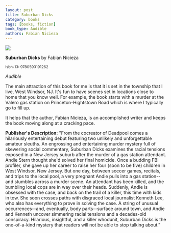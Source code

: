 ```yaml
---
layout: post
title: Suburban Dicks
category: books
tags: [books, fiction]
book_type: Audible
authors: Fabian Nicieza
---
```


<img src="http://books.google.com/books/content?id=DNkvEAAAQBAJ&printsec=frontcover&img=1&zoom=1&edge=curl&source=gbs_api"/>

**Suburban Dicks** by Fabian Nicieza

<sup>isbn-13: 9780593191262</sup>

*Audible*

The main attraction of this book for me is that it is set in the township that I
live, West Windsor, NJ. It's fun to have scenes set in locations close to home
that you know well. For example, the book starts with a murder at the Valero
gas station on Princeton-Hightstown Road which is where I typically go to fill up.

It helps that the author, Fabian Nicieza, is an accomplished writer and keeps the
book moving along at a cracking pace. 


**Publisher's Description:**
"From the cocreator of Deadpool comes a hilariously entertaining debut
featuring two unlikely and unforgettable amateur sleuths. An engrossing and
entertaining murder mystery full of skewering social commentary, Suburban
Dicks examines the racial tensions exposed in a New Jersey suburb after the
murder of a gas station attendant. Andie Stern thought she'd solved her
final homicide. Once a budding FBI profiler, she gave up her career to
raise her four (soon to be five) children in West Windsor, New Jersey. But
one day, between soccer games, recitals, and trips to the local pool, a
very pregnant Andie pulls into a gas station--and stumbles across a murder
scene. An attendant has been killed, and the bumbling local cops are in way
over their heads. Suddenly, Andie is obsessed with the case, and back on
the trail of a killer, this time with kids in tow. She soon crosses paths
with disgraced local journalist Kenneth Lee, who also has everything to
prove in solving the case. A string of unusual occurrences--and,
eventually, body parts--surface around town, and Andie and Kenneth uncover
simmering racial tensions and a decades-old conspiracy. Hilarious,
insightful, and a killer whodunit, Suburban Dicks is the one-of-a-kind
mystery that readers will not be able to stop talking about."
